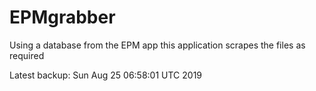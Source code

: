 # EPMgrabber
Using a database from the EPM app this application scrapes the files as required


Latest backup: Sun Aug 25 06:58:01 UTC 2019
